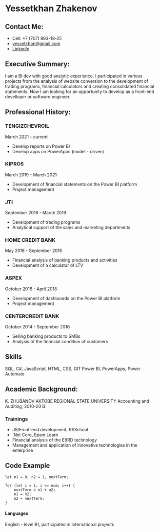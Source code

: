 # Yessetkhan Zhakenov

## Contact Me:
- Cell: +7 (707) 893-18-25
- yessetkhan@gmail.com 
- [LinkedIn](https://www.linkedin.com/in/yesset-zhakenov/)

## Executive Summary:
I am a BI dev with good analytic experience. 
I participated in various projects from the analysis of website conversion to the development of trading programs, financial calculators and creating consolidated financial statements. 
Now I am looking for an opportunity to develop as a front-end develloper or software engineer.

## Professional History:
### TENGIZCHEVROIL
March 2021 - current 
- Develop reports on Power BI
- Develop apps on PowerApps (model - driven)
### KIPROS
March 2019 - March 2021
- Development of financial statements on the Power BI platform
- Project management
### JTI
September 2018 - March 2019
- Development of trading programs
- Analytical support of the sales and marketing departments
### HOME CREDIT BANK
May 2018 - September 2018
- Financial analysis of banking products and activities
- Development of a calculator of LTV
### ASPEX
October 2016 - April 2018
- Development of dashboards on the Power BI platform
- Project management
### CENTERCREDIT BANK
October 2014 - September 2016
- Selling banking products to SMBs
- Analysis of the financial condition of customers

## Skills
SQL, C#, JavaScript, HTML, CSS, GIT
Power BI, PowerApps, Power Automate
## Academic Background:
K. ZHUBANOV AKTOBE REGIONAL STATE UNIVERSITY
Accounting and Auditing, 2010-2013

### Trainings
- JS/Front-end development, RSSchool
- .Net Core, Epam Learn
- Financial analysis of the EBRD technology
- Management and application of innovative technologies in the enterprise

## Code Example
```
let n1 = 0, n2 = 1, nextTerm;

for (let i = 1; i <= num; i++) {
    nextTerm = n1 + n2;
    n1 = n2;
    n2 = nextTerm;
}
```

#### Languages
English - level B1, participated in international projects
